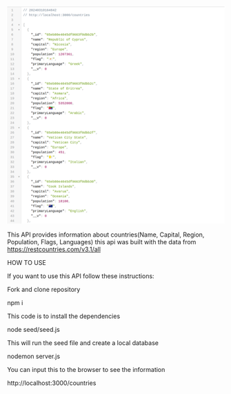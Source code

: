 
![Alt text](<Screenshot from 2024-03-10 16-48-52.png>)


This API provides information about countries(Name, Capital, Region, Population, Flags, Languages) this api was built with the data from https://restcountries.com/v3.1/all

HOW TO USE

If you want to use this API follow these instructions:

Fork and clone repository

npm i

This code is to install the dependencies 

node seed/seed.js

This will run the seed file and create a local database

nodemon server.js

You can input this to the browser to see the information

http://localhost:3000/countries


